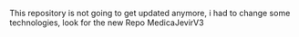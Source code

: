 This repository is not going to get updated anymore, i had to change some technologies, look for the new Repo MedicaJevirV3
